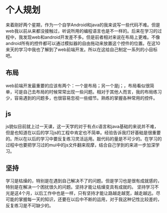 # 个人规划

​	来着刚好两个星期，作为一个自学Android和java的我来说写一些代码不难。但是web我以前从来都没接触过，听说所用的编程语言也是不一样的。后来在学习的过程中，我发现web和android开发差不多。但是前者相对来说在布局上更难。不像android所有的控件都可以通过模拟器的自由拖动来放置这个控件的位置。在这10来天的学习中我也了解到了web前端开发。所以在这给自己制定一系列的小目标吧。

## 布局

​	web前端开发最重要的应该有两个：一个是布局；另一个是j；，布局看似很简单，可是自己去布局的时候常常出现一些问题。相对于其他人而言，我的布局练习少，容易遇到的问题多，也很容易忽视一些细节。熟练的掌握各种常用的控件。

## js

​	js貌似目前就上过一天课，这一天学的对于有点c语言和java基础的来说并不难，但是也知道在以后的学习js的工程中肯定也不简单。经验告诉我打好基础是很重要的。所以在以后的学习中要反复练习灵活运用。敲代码的量是不可少的。在学习的过程中也要把学习过的mui中的js文件翻来观摩，结合自己学到的来进一步加深学习。

## 坚持

​	学习是枯燥的，特别是在遇到自己解决不了的问题。但是学习也是很有成就感的，特别是在解决一个困扰很久的问题。坚持才能让枯燥变具有成就的。	坚持学习不光是这4个月，以后工作中也是一样，只有坚持才能让路越走越宽，越走越远。尽可能的掌握每一天的知识，还要在以后中不断的运用，对于我这种记性比较差的，反复练习是不可缺少的。 